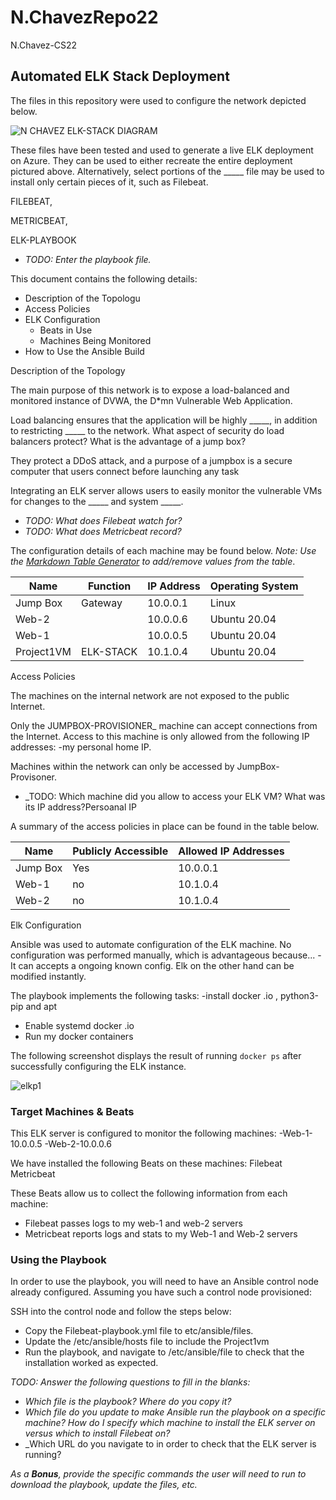 # N.ChavezRepo22
N.Chavez-CS22
## Automated ELK Stack Deployment

The files in this repository were used to configure the network depicted below.

![N CHAVEZ ELK-STACK DIAGRAM](https://user-images.githubusercontent.com/101543246/158514913-a1282cf6-8764-4fd2-bfea-eaced94f0b94.png)


These files have been tested and used to generate a live ELK deployment on Azure. They can be used to either recreate the entire deployment pictured above. Alternatively, select portions of the _____ file may be used to install only certain pieces of it, such as Filebeat.

  FILEBEAT,
  
  
  METRICBEAT,
  
  
  ELK-PLAYBOOK


  - _TODO: Enter the playbook file._

This document contains the following details:
- Description of the Topologu
- Access Policies
- ELK Configuration
  - Beats in Use
  - Machines Being Monitored
- How to Use the Ansible Build


Description of the Topology

The main purpose of this network is to expose a load-balanced and monitored instance of DVWA, the D*mn Vulnerable Web Application.

Load balancing ensures that the application will be highly _____, in addition to restricting _____ to the network.
What aspect of security do load balancers protect? What is the advantage of a jump box?


They protect a DDoS attack, and a purpose of a jumpbox is a secure computer that users connect before launching any task


Integrating an ELK server allows users to easily monitor the vulnerable VMs for changes to the _____ and system _____.
- _TODO: What does Filebeat watch for?_
- _TODO: What does Metricbeat record?_

The configuration details of each machine may be found below.
_Note: Use the [Markdown Table Generator](http://www.tablesgenerator.com/markdown_tables) to add/remove values from the table_.

| Name     | Function | IP Address | Operating System |
|----------|----------|------------|------------------|
| Jump Box | Gateway  | 10.0.0.1   | Linux            |
| Web-2    |          | 10.0.0.6   | Ubuntu 20.04     |
| Web-1    |          | 10.0.0.5   | Ubuntu 20.04     |
|Project1VM| ELK-STACK| 10.1.0.4   | Ubuntu 20.04     |

Access Policies

The machines on the internal network are not exposed to the public Internet. 

Only the JUMPBOX-PROVISIONER_ machine can accept connections from the Internet. Access to this machine is only allowed from the following IP addresses:
-my personal home IP.

Machines within the network can only be accessed by JumpBox-Provisoner.
- _TODO: Which machine did you allow to access your ELK VM? What was its IP address?Persoanal IP

A summary of the access policies in place can be found in the table below.

| Name     | Publicly Accessible | Allowed IP Addresses |
|----------|---------------------|----------------------|
| Jump Box | Yes                 | 10.0.0.1             |
| Web-1    | no                  | 10.1.0.4             |
| Web-2    | no                  | 10.1.0.4             |

Elk Configuration

Ansible was used to automate configuration of the ELK machine. No configuration was performed manually, which is advantageous because...
-It can accepts a ongoing known config. Elk on the other hand can be modified instantly.

The playbook implements the following tasks:
-install docker .io , python3-pip and apt
- Enable systemd docker .io
- Run my docker containers



The following screenshot displays the result of running `docker ps` after successfully configuring the ELK instance.

![elkp1](https://user-images.githubusercontent.com/101543246/158514800-09f07208-cbc9-46d6-a854-9e03612de54e.png)


### Target Machines & Beats
This ELK server is configured to monitor the following machines:
-Web-1-10.0.0.5
-Web-2-10.0.0.6

We have installed the following Beats on these machines:
Filebeat
Metricbeat

These Beats allow us to collect the following information from each machine:
- Filebeat passes logs to my web-1 and web-2 servers
- Metricbeat reports logs and stats to my Web-1 and Web-2 servers

### Using the Playbook
In order to use the playbook, you will need to have an Ansible control node already configured. Assuming you have such a control node provisioned: 

SSH into the control node and follow the steps below:
- Copy the Filebeat-playbook.yml file to etc/ansible/files.
- Update the /etc/ansible/hosts file to include the Project1vm
- Run the playbook, and navigate to /etc/ansible/file to check that the installation worked as expected.

_TODO: Answer the following questions to fill in the blanks:_
- _Which file is the playbook? Where do you copy it?_
- _Which file do you update to make Ansible run the playbook on a specific machine? How do I specify which machine to install the ELK server on versus which to install Filebeat on?_
- _Which URL do you navigate to in order to check that the ELK server is running?

_As a **Bonus**, provide the specific commands the user will need to run to download the playbook, update the files, etc._
